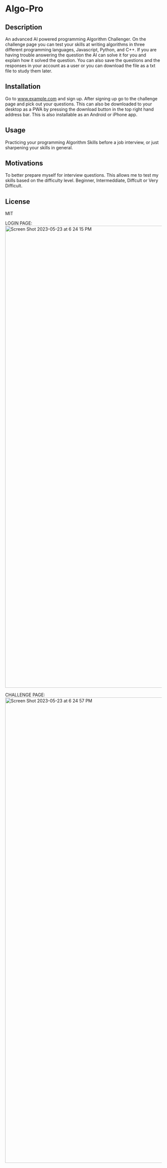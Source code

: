 # Algo-Pro

## Description

An advanced AI powered programming Algorithm Challenger. On the challenge page you can test your skills at writing algorithms in three different programming languages, Javascript, Python, and C++. If you are having trouble answering the question the AI can solve it for you  and explain how it solved the question. You can also save the questions and the responses in your account as a user or you can download the file as a txt file to study them later.

## Installation

Go to www.example.com and sign up. After signing up go to the challenge page and pick out your questions. This can also be downloaded to your desktop as a PWA by pressing the download button in the top right hand address bar. This is also installable as an Android or iPhone app.

## Usage

Practicing your programming Algorithm Skills before a job interview, or just sharpening your skills in general.

## Motivations

To better prepare myself for interview questions. This allows me to test my skills based on the difficulty level. Beginner, Intermeddiate, Diffcult or Very Difficult.

## License
MIT

LOGIN PAGE:
<img width="1481" alt="Screen Shot 2023-05-23 at 6 24 15 PM" src="https://github.com/heav3n21/ALGO-PRO3/assets/119153047/4f4fd453-5f77-48c3-b0e6-86fe759da7af">

CHALLENGE PAGE:
<img width="1492" alt="Screen Shot 2023-05-23 at 6 24 57 PM" src="https://github.com/heav3n21/ALGO-PRO3/assets/119153047/8100c0a3-52bd-4167-a479-f16c5add097a">
